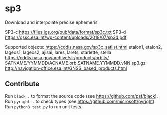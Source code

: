 # sp3

Download and interpolate precise ephemeris

SP3-c https://files.igs.org/pub/data/format/sp3c.txt
SP3-d https://gssc.esa.int/wp-content/uploads/2018/07/sp3d.pdf

Supported objects: https://cddis.nasa.gov/sp3c_satlist.html
etalon1, etalon2, lageos1, lageos2, ajisai, lares, larets, starlette, stella
https://cddis.nasa.gov/archive/slr/products/orbits/
SATNAME/YYMMDD/ACNAME.orb.SATNAME.YYMMDD.vNN.sp3.gz
http://navigation-office.esa.int/GNSS_based_products.html

## Contribute

Run `black .` to format the source code (see https://github.com/psf/black).
Run `pyright .` to check types (see https://github.com/microsoft/pyright).
Run `python3 test.py` to run unit tests.
